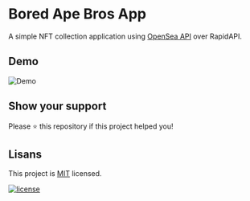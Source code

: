 # Bored Ape Bros App

A simple NFT collection application using [OpenSea API](https://rapidapi.com/Glavier/api/opensea13) over RapidAPI.


## Demo
![Demo](https://i.ibb.co/tp9G2CF/ezgif-5-ca5f3c4855.gif)
## Show your support

Please ⭐️ this repository if this project helped you!

  
## Lisans
This project is [MIT](https://choosealicense.com/licenses/mit/) licensed.

[![license](https://img.shields.io/badge/License-MIT-yellow.svg)](https://opensource.org/licenses/MIT)
